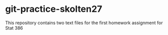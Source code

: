 # git-practice-skolten27
This repository contains two text files for the first homework assignment for Stat 386